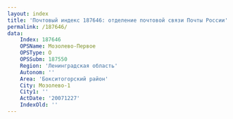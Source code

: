 ```yaml
---
layout: index
title: 'Почтовый индекс 187646: отделение почтовой связи Почты России'
permalink: /187646/
data:
    Index: 187646
    OPSName: Мозолево-Первое
    OPSType: О
    OPSSubm: 187550
    Region: 'Ленинградская область'
    Autonom: ''
    Area: 'Бокситогорский район'
    City: Мозолево-1
    City1: ''
    ActDate: '20071227'
    IndexOld: ''
---
```

